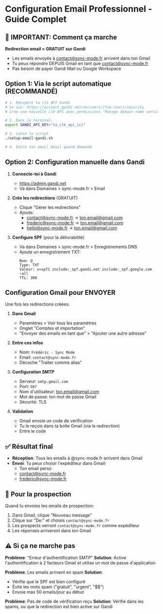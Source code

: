 # Configuration Email Professionnel - Guide Complet

## 🔴 IMPORTANT: Comment ça marche

**Redirection email = GRATUIT sur Gandi**
- Les emails envoyés à contact@sync-mode.fr arrivent dans ton Gmail
- Tu peux répondre DEPUIS Gmail en tant que contact@sync-mode.fr
- Pas besoin de payer Gandi Mail ou Google Workspace

## Option 1: Via le script automatique (RECOMMANDÉ)

```bash
# 1. Récupère ta clé API Gandi
# Va sur: https://account.gandi.net/en/users/[ton-user]/security
# Crée une nouvelle clé API avec permissions "Manage domain name services"

# 2. Dans le terminal:
export GANDI_API_KEY="ta_clé_api_ici"

# 3. Lance le script
./setup-email-gandi.sh

# 4. Entre ton email Gmail quand demandé
```

## Option 2: Configuration manuelle dans Gandi

1. **Connecte-toi à Gandi**
   - https://admin.gandi.net
   - Va dans Domaines > sync-mode.fr > Email

2. **Crée les redirections** (GRATUIT)
   - Clique "Gérer les redirections"
   - Ajoute:
     - contact@sync-mode.fr → ton.email@gmail.com
     - frederic@sync-mode.fr → ton.email@gmail.com
     - hello@sync-mode.fr → ton.email@gmail.com

3. **Configure SPF** (pour la délivrabilité)
   - Va dans Domaines > sync-mode.fr > Enregistrements DNS
   - Ajoute un enregistrement TXT:
     ```
     Nom: @
     Type: TXT
     Valeur: v=spf1 include:_spf.gandi.net include:_spf.google.com ~all
     TTL: 300
     ```

## Configuration Gmail pour ENVOYER

Une fois les redirections créées:

1. **Dans Gmail**
   - Paramètres > Voir tous les paramètres
   - Onglet "Comptes et importation"
   - "Envoyer des emails en tant que" > "Ajouter une autre adresse"

2. **Entre ces infos**
   - Nom: `Frédéric - Sync Mode`
   - Email: `contact@sync-mode.fr`
   - Décoche "Traiter comme alias"

3. **Configuration SMTP**
   - Serveur: `smtp.gmail.com`
   - Port: `587`
   - Nom d'utilisateur: ton.email@gmail.com
   - Mot de passe: ton mot de passe Gmail
   - Sécurité: TLS

4. **Validation**
   - Gmail envoie un code de vérification
   - Tu le reçois dans ta boîte Gmail (via la redirection)
   - Entre le code

## ✅ Résultat final

- **Réception**: Tous les emails à @sync-mode.fr arrivent dans Gmail
- **Envoi**: Tu peux choisir l'expéditeur dans Gmail:
  - Ton email perso
  - contact@sync-mode.fr
  - frederic@sync-mode.fr

## 📧 Pour la prospection

Quand tu envoies tes emails de prospection:
1. Dans Gmail, clique "Nouveau message"
2. Clique sur "De:" et choisis `contact@sync-mode.fr`
3. Les prospects verront `contact@sync-mode.fr` comme expéditeur
4. Les réponses arriveront dans ton Gmail

## ⚠️ Si ça ne marche pas

**Problème**: "Erreur d'authentification SMTP"
**Solution**: Active l'authentification à 2 facteurs Gmail et utilise un mot de passe d'application

**Problème**: Les emails arrivent en spam
**Solution**: 
- Vérifie que le SPF est bien configuré
- Évite les mots spam ("gratuit", "urgent", "$$")
- Envoie max 50 emails/jour au début

**Problème**: Pas de code de vérification reçu
**Solution**: Vérifie dans les spams, ou que la redirection est bien active sur Gandi